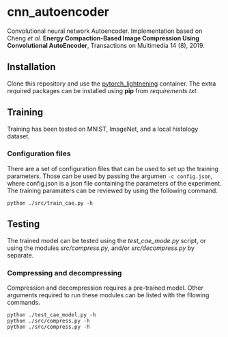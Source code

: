 # cnn_autoencoder
Convolutional neural network Autoencoder.
Implementation based on Cheng *et al.* **Energy Compaction-Based Image Compression Using Convolutional AutoEncoder**, Transactions on Multimedia 14 (8), 2019.

## Installation
Clone this repository and use the [pytorch_lightnening](https://hub.docker.com/r/pytorchlightning/pytorch_lightning) container.
The extra required packages can be installed using **pip** from  *requirements.txt*.

## Training
Training has been tested on MNIST, ImageNet, and a local histology dataset.

### Configuration files
There are a set of configuration files that can be used to set up the training parameters.
Those can be used by passing the argumen ```-c config.json```, where config.json is a json file containing the parameters of the experiment.
The training paramaters can be reviewed by using the following command.

```
python ./src/train_cae.py -h
```

## Testing
The trained model can be tested using the *test_cae_mode.py* script, or using the modules *src/compress.py*, and/or *src/decompress.py* by separate.

### Compressing and decompressing
Compression and decompression requires a pre-trained model.
Other arguments required to run these modules can be listed with the fllowing commands.

```
python ./test_cae_model.py -h
python ./src/compress.py -h
python ./src/compress.py -h
```
